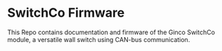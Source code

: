 # SwitchCo Firmware
This Repo contains documentation and firmware of the Ginco SwitchCo module, a versatile wall switch using CAN-bus communication.
##
